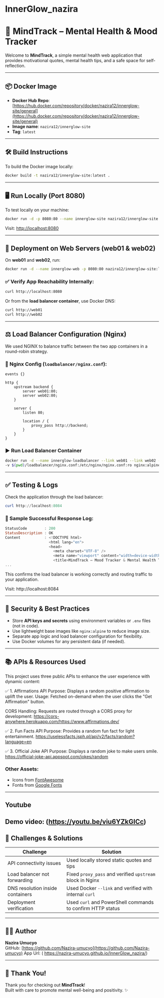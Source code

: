 # InnerGlow_nazira

# 🧠 MindTrack – Mental Health & Mood Tracker

Welcome to **MindTrack**, a simple mental health web application that provides motivational quotes, mental health tips, and a safe space for self-reflection.

---

## 📦 Docker Image

- **Docker Hub Repo**: [https://hub.docker.com/repository/docker/nazira12/innerglow-site/general](https://hub.docker.com/repository/docker/nazira12/innerglow-site/general)
- **Image name**: `nazira12/innerglow-site`
- **Tag**: `latest`

---

## 🛠️ Build Instructions

To build the Docker image locally:

```bash
docker build -t nazira12/innerglow-site:latest .
```

---

## 🖥️ Run Locally (Port 8080)

To test locally on your machine:

```bash
docker run -d -p 8080:80 --name innerglow-site nazira12/innerglow-site:latest
```

Visit: [http://localhost:8080](http://localhost:8080)

---

## 🚀 Deployment on Web Servers (web01 & web02)

On **web01** and **web02**, run:

```bash
docker run -d --name innerglow-web -p 8080:80 nazira12/innerglow-site:latest
```

### ✅ Verify App Reachability Internally:

```bash
curl http://localhost:8080
```

Or from the **load balancer container**, use Docker DNS:

```bash
curl http://web01
curl http://web02
```

---

## ⚖️ Load Balancer Configuration (Nginx)

We used NGINX to balance traffic between the two app containers in a round-robin strategy.

### 🔧 Nginx Config (`loadbalancer/nginx.conf`):

```nginx
events {}

http {
    upstream backend {
        server web01:80;
        server web02:80;
    }

    server {
        listen 80;

        location / {
            proxy_pass http://backend;
        }
    }
}
```

### ▶️ Run Load Balancer Container

```bash
docker run -d --name innerglow-loadbalancer --link web01 --link web02 -p 8084:80 \
-v $(pwd)/loadbalancer/nginx.conf:/etc/nginx/nginx.conf:ro nginx:alpine
```

---

## ✅ Testing & Logs

Check the application through the load balancer:

```powershell
curl http://localhost:8084
```

### 🧾 Sample Successful Response Log:

```powershell
StatusCode        : 200
StatusDescription : OK
Content           : <!DOCTYPE html>
                    <html lang="en">
                    <head>
                      <meta charset="UTF-8" />
                      <meta name="viewport" content="width=device-width, initial-scale=1.0"/>
                      <title>MindTrack – Mood Tracker & Mental Health Tips</title>
...
```

This confirms the load balancer is working correctly and routing traffic to your application.

Visit: http://localhost:8084

---

## 🔐 Security & Best Practices

- Store **API keys and secrets** using environment variables or `.env` files (not in code).
- Use lightweight base images like `nginx:alpine` to reduce image size.
- Separate app logic and load balancer configuration for flexibility.
- Use Docker volumes for any persistent data (if needed).

---

## 📚 APIs & Resources Used

This project uses three public APIs to enhance the user experience with dynamic content:

✅ 1. Affirmations API
Purpose: Displays a random positive affirmation to uplift the user.
Usage: Fetched on-demand when the user clicks the "Get Affirmation" button.

CORS Handling: Requests are routed through a CORS proxy for development:
    https://cors-anywhere.herokuapp.com/https://www.affirmations.dev/

✅ 2. Fun Facts API
Purpose: Provides a random fun fact for light entertainment.
    https://uselessfacts.jsph.pl/api/v2/facts/random?language=en

✅ 3. Official Joke API
Purpose: Displays a random joke to make users smile.
    https://official-joke-api.appspot.com/jokes/random


### Other Assets:

- Icons from [FontAwesome](https://fontawesome.com)
- Fonts from [Google Fonts](https://fonts.google.com)

---

##  Youtube
 Demo video:
    (https://youtu.be/viu6YZkGICc)
---
## 🧩 Challenges & Solutions

| Challenge                         | Solution                                                   |
|----------------------------------|-------------------------------------------------------------|
| API connectivity issues          | Used locally stored static quotes and tips                 |
| Load balancer not forwarding     | Fixed `proxy_pass` and verified `upstream` block in Nginx  |
| DNS resolution inside containers | Used Docker `--link` and verified with internal `curl`     |
| Deployment verification          | Used `curl` and PowerShell commands to confirm HTTP status |

---

## 👩‍💻 Author

**Nazira Umucyo**  
GitHub: [https://github.com/Nazira-umucyo](https://github.com/Nazira-umucyo)
App Url: ( https://nazira-umucyo.github.io/InnerGlow_nazira/)

---



## 💙 Thank You!

Thank you for checking out **MindTrack**!  
Built with care to promote mental well-being and positivity. ✨

